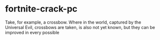 # fortnite-crack-pc
Take, for example, a crossbow. Where in the world, captured by the Universal Evil, crossbows are taken, is also not yet known, but they can be improved in every possible 
